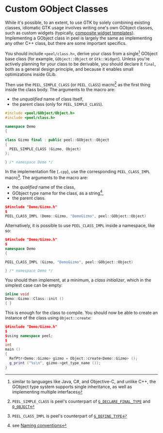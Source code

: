 # Custom GObject Classes

While it's possible, to an extent, to use GTK by solely combining existing
classes, idiomatic GTK usage involves writing one's own GObject classes, such
as custom widgets (typically, [composite widget templates]). Implementing a
GObject class in peel is largely the same as implementing any other C++ class,
but there are some important specifics.

[composite widget templates]: gtk-widget-templates.md

You should include `<peel/class.h>`, derive your class from a
single[^single-inheritance] GObject base class (for example, `GObject::Object`
or `Gtk::Widget`). Unless you're actively planning for your class to be
derivable, you should declare it `final`, both as a general design principle,
and because it enables small optimizations inside GLib.

Then use the `PEEL_SIMPLE_CLASS` (or `PEEL_CLASS`) macro[^declare-type] as the
first thing inside the class body. The arguments to the macro are:
* the _unqualified_ name of class itself,
* the parent class (only for `PEEL_SIMPLE_CLASS`).

```cpp
#include <peel/GObject/Object.h>
#include <peel/class.h>

namespace Demo
{

class Gizmo final : public peel::GObject::Object
{
  PEEL_SIMPLE_CLASS (Gizmo, Object)
};

} /* namespace Demo */
```

In the implementation file (`.cpp`), use the corresponding `PEEL_CLASS_IMPL`
macro[^define-type]. The arguments to the macro are:
* the _qualified_ name of the class,
* GObject type name for the class, as a string[^naming],
* the parent class.

```cpp
$#include "Demo/Gizmo.h"
$
PEEL_CLASS_IMPL (Demo::Gizmo, "DemoGizmo", peel::GObject::Object)
```

Alternatively, it is possible to use `PEEL_CLASS_IMPL` inside a namespace,
like so:

```cpp
$#include "Demo/Gizmo.h"
$
namespace Demo
{

PEEL_CLASS_IMPL (Gizmo, "DemoGizmo", peel::GObject::Object)

} /* namespace Demo */
```

You should then implement, at a minimum, a _class initializer_, which in the
simplest case can be empty:

```cpp
inline void
Demo::Gizmo::Class::init ()
{ }
```

This is enough for the class to compile. You should now be able to create an
instance of the class using `Object::create`:

```cpp
$#include "Demo/Gizmo.h"
$
$using namespace peel;
$
int
main ()
{
  RefPtr<Demo::Gizmo> gizmo = Object::create<Demo::Gizmo> ();
  g_print ("%s\n", gizmo->get_type_name ());
}
```

[^single-inheritance]: similar to languages like Java, C#, and Objective-C,
and unlike C++, the GObject type system supports single inheritance, as well
as implementing multiple interfaces

[^declare-type]: `PEEL_SIMPLE_CLASS` is peel's counterpart of
[`G_DECLARE_FINAL_TYPE`](https://docs.gtk.org/gobject/func.DECLARE_FINAL_TYPE.html)
and [`Q_OBJECT`](https://doc.qt.io/qt-6/qobject.html#Q_OBJECT)

[^define-type]: `PEEL_CLASS_IMPL` is peel's counterpart of
[`G_DEFINE_TYPE`](https://docs.gtk.org/gobject/func.DEFINE_TYPE.html)

[^naming]: see [Naming conventions](naming-conventions.md)
